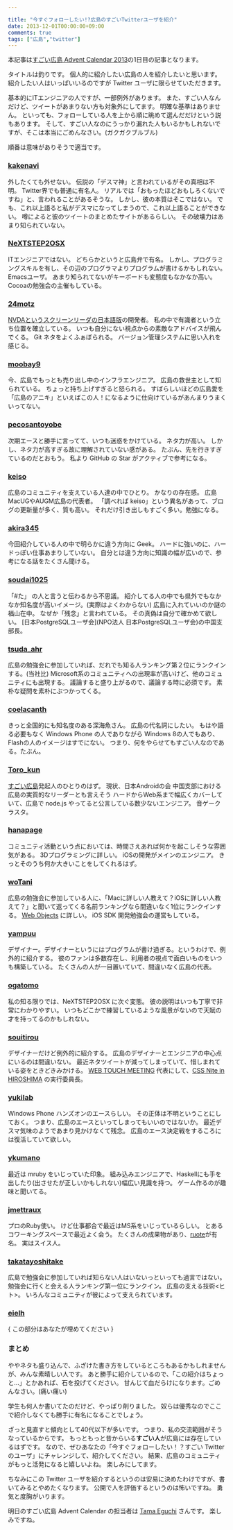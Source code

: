 ```yaml
---

title: "今すぐフォローしたい!?広島のすごいTwitterユーザを紹介"
date: 2013-12-01T00:00:00+09:00
comments: true
tags: ["広島","twitter"]
---
```


本記事は[すごい広島 Advent Calendar 2013](http://www.adventar.org/calendars/74)の1日目の記事となります。

タイトルは釣りです。
個人的に紹介したい広島の人を紹介したいと思います。
紹介したい人はいっぱいいるのですが Twitter ユーザに限らせていただきます。

基本的にITエンジニアの人ですが、一部例外があります。
また、すごい人なんだけど、ツイートがあまりない方も対象外にしてます。
明確な基準はありません。
といっても、フォローしている人を上から順に眺めて選んだだけという説もあります。
そして、すごい人なのにうっかり漏れた人もいるかもしれないですが、そこは本当にごめんなさい。(ガクガクブルブル)

順番は意味がありそうで適当です。


### [kakenavi](https://twitter.com/kakenavi)

外したくても外せない。
伝説の「デスマ神」と言われているがその真相は不明。
Twitter界でも普通に有名人。
リアルでは「おもったほどおもしろくないですね」と、言われることがあるそうな。
しかし、彼の本質はそこではない。
でも、これ以上語ると私がデスマになってしまうので、これ以上語ることができない。
噂によると彼のツイートのまとめたサイトがあるらしい。
その破壊力はあまり知られていない。


### [NeXTSTEP2OSX](https://twitter.com/NeXTSTEP2OSX)

ITエンジニアではない。
どちらかというと広島弁で有名。
しかし、プログラミングスキルを有し、その辺のプログラマよりプログラムが書けるかもしれない。
Emacsユーザ。
あまり知られてないがキーボードも変態度もなかなか高い。
Cocoaの勉強会の主催もしている。


### [24motz](https://twitter.com/24motz)

[NVDAというスクリーンリーダの日本語版](http://sourceforge.jp/projects/nvdajp/)の開発者。
私の中で有識者という立ち位置を確立している。
いつも自分にない視点からの素敵なアドバイスが飛んでくる。
Git ネタをよくふぁぼられる。
バージョン管理システムに思い入れを感じる。


### [moobay9](https://twitter.com/moobay9)

今、広島でもっとも売り出し中のインフラエンジニア。
広島の救世主として知られている。
ちょっと持ち上げすぎると怒られる。
すばらしいほどの広島愛を「広島のアニキ」といえばこの人！になるように仕向けているがあんまりうまくいってない。


### [pecosantoyobe](https://twitter.com/pecosantoyobe)

次期エースと勝手に言ってて、いつも迷惑をかけている。
ネタ力が高い。
しかし、ネタ力が高すぎる故に理解されていない感がある。
たぶん、先を行きすぎているのだとおもう。
私より GitHub の Star がアクティブで参考になる。


### [keiso](https://twitter.com/keiso)

広島のコミュニティを支えている人達の中でひとり。
かなりの存在感。
広島MacUGやAUGM広島の代表者。
「調べれば keiso」という異名があって、ブログの更新量が多く、質も高い。
それだけ引き出しもすごく多い。勉強になる。


### [akira345](https://twitter.com/akira345)

今回紹介している人の中で明らかに違う方向に Geek。
ハードに強いのに、ハードっぽい仕事あまりしていない。
自分とは違う方向に知識の幅が広いので、参考になる話をたくさん聞ける。


### [soudai1025](https://twitter.com/soudai1025)

「#た」 の人と言うと伝わるから不思議。
紹介してる人の中でも県外でもなかなか知名度が高いイメージ。(実際はよくわからない)
広島に入れていいのか謎の福山在中。
なぜか「残念」と言われている。
その真偽は自分で確かめて欲しい。
[日本PostgreSQLユーザ会](NPO法人 日本PostgreSQLユーザ会)の中国支部長。


### [tsuda_ahr](https://twitter.com/tsuda_ahr)

広島の勉強会に参加していれば、だれでも知る人ランキング第２位にランクインする。(当社比)
Microsoft系のコミュニティへの出現率が高いけど、他のコミュニティにも出現する。
議論すると盛り上がるので、議論する時に必須です。
素朴な疑問を素朴にぶつかってくる。


### [coelacanth](https://twitter.com/coelacanth)

きっと全国的にも知名度のある深海魚さん。
広島の代名詞にしたい。
もはや語る必要もなく Windows Phone の人でありながら Windows 8の人でもあり、Flashの人のイメージはすでにない。
つまり、何をやらせてもすごい人なのである。たぶん。


### [Toro_kun](https://twitter.com/Toro_kun)

[すごい広島](http://great-h.github.io/)発起人のひとりのはず。
現状、日本Androidの会 中国支部における広島の実質的なリーダーとも言えそう
ハードからWeb系まで幅広くカバーしていて、広島で node.js やってると公言している数少ないエンジニア。
音ゲークラスタ。


### [hanapage](https://twitter.com/hanapage)

コミュニティ活動という点においては、時間さえあれば何かを起こしそうな雰囲気がある。
3Dプログラミングに詳しい。
iOSの開発がメインのエンジニア。
きっとそのうち何か大きいことをしてくれるはず。


### [woTani](https://twitter.com/woTani)

広島の勉強会に参加している人に、「Macに詳しい人教えて？iOSに詳しい人教えて？」と聞いて返ってくる名前ランキングなら間違いなく1位にランクインする。
[Web Objects](http://ja.wikipedia.org/wiki/WebObjects) に詳しい。
iOS SDK 開発勉強会の運営もしている。


### [yampuu](https://twitter.com/yampuu)

デザイナー。デザイナーというにはプログラムが書け過ぎる。というわけで、例外的に紹介する。
彼のファンは多数存在し、利用者の視点で面白いものをいつも構築している。
たくさんの人が一目置いていて、間違いなく広島の代表。


### [ogatomo](https://twitter.com/ogatomo)

私の知る限りでは、NeXTSTEP2OSX に次ぐ変態。
彼の説明はいつも丁寧で非常にわかりやすい。
いつもどこかで練習しているような風景がないので天賦の才を持ってるのかもしれない。


### [souitirou](https://twitter.com/souitirou)

デザイナーだけど例外的に紹介する。
広島のデザイナーとエンジニアの中心点にいるのは間違いない。
最近ネタツイートが減ってしまっていて、惜しまれている姿をときどきみかける。
[WEB TOUCH MEETING](http://webtouchmeeting.com/) 代表にして、[CSS Nite in HIROSHIMA](http://cssnite.webtouchmeeting.com/) の実行委員長。


### [yukilab](https://twitter.com/yukilab)

Windows Phone ハンズオンのエースらしい。
その正体は不明ということにしておく。
つまり、広島のエースといってしまってもいいのではないか。
最近デスマ気味のようであまり見かけなくて残念。
広島のエース決定戦をするころには復活していて欲しい。


### [ykumano](https://twitter.com/ykumano)

最近は mruby をいじっていた印象。
組み込みエンジニアで、Haskellにも手を出したり(出させたが正しいかもしれない)幅広い見識を持つ。
ゲーム作るのが趣味と聞いてる。


### [jmettraux](https://twitter.com/jmettraux)

プロのRuby使い。
けど仕事都合で最近はMS系をいじっているらしい。
とあるコワーキングスペースで最近よく会う。
たくさんの成果物があり、[ruote](http://ruote.rubyforge.org/)が有名。
実はスイス人。


### [takatayoshitake](https://twitter.com/takatayoshitake)

広島で勉強会に参加していれば知らない人はいないっといっても過言ではない。
勉強会に行くと会える人ランキング第一位にランクイン。
広島の支える技術<ヒト>。
いろんなコミュニティが彼によって支えられています。


### [eielh](https://twitter.com/eielh)

{ この部分はあなたが埋めてください }


### まとめ

ややネタも盛り込んで、ふざけた書き方をしているところもあるかもしれませんが、みんな素晴しい人です。
あと勝手に紹介しているので、「この紹介はちょっと…」とかあれば、石を投げてください。
甘んじて血だらけになります。ごめんなさい。(痛い痛い)

学生も何人か書いてたのだけど、やっぱり削りました。
奴らは優秀なのでここで紹介しなくても勝手に有名になることでしょう。

ざっと見直すと傾向として40代以下が多いです。
つまり、私の交流範囲がそうなっているからです。
もっともっと昔からいる**すごい人**が広島には存在しているはずです。
なので、ぜひあなたの「今すぐフォローしたい！？すごい Twitter のユーザ」にチャレンジして、紹介してください。
結果、広島のコミュニティがもっと活発になると嬉しいよね。
楽しみにしてます。

ちなみにこの Twitter ユーザを紹介するというのは安易に決めたわけですが、書いてみるとやめたくなります。
公開で人を評価するというのは怖いですね。
勇気と度胸がいります。


明日のすごい広島 Advent Calendar の担当者は [Tama Eguchi](http://www.adventar.org/users/327?year=2013) さんです。
楽しみですね。
